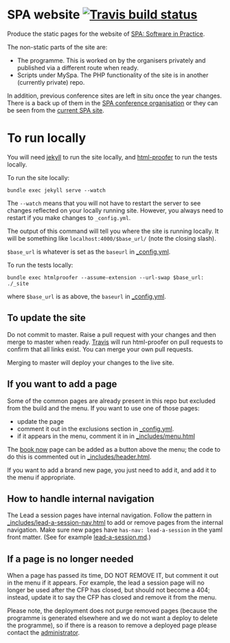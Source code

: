 # SPA website [![Travis build status](https://api.travis-ci.org/spaconference/spa-website.svg?branch=master)](https://travis-ci.org/spaconference/spa-website)

Produce the static pages for the website of [SPA: Software in Practice](https://spaconference.org).

The non-static parts of the site are:

 - The programme. This is worked on by the organisers privately and published via a different route when ready.
 - Scripts under MySpa. The PHP functionality of the site is in another (currently private) repo.

In addition, previous conference sites are left in situ once the year changes. There is a back up of them in the [SPA conference organisation](https://github.com/spaconference/previous-spa-sites) or they can be seen from the [current SPA site](https://spaconference.org).

# To run locally

You will need [jekyll](https://jekyllrb.com/docs/quickstart/) to run the site locally, and [html-proofer](https://rubygems.org/gems/html-proofer/) to run the tests locally.

To run the site locally:

```
bundle exec jekyll serve --watch
```

The `--watch` means that you will not have to restart the server to see changes reflected on your locally running site. However, you always need to restart if you make changes to `_config.yml`.

The output of this command will tell you where the site is running locally. It will be something like `localhost:4000/$base_url/` (note the closing slash).

`$base_url` is whatever is set as the `baseurl` in [_config.yml](_config.yml).

To run the tests locally:

```
bundle exec htmlproofer --assume-extension --url-swap $base_url: ./_site
```

where `$base_url` is as above, the `baseurl` in [_config.yml](_config.yml).

## To update the site

Do not commit to master. Raise a pull request with your changes and then merge to master when ready. [Travis](https://travis-ci.org/spaconference/spa-website) will run html-proofer on pull requests to confirm that all links exist. You can merge your own pull requests.

Merging to master will deploy your changes to the live site.

## If you want to add a page

Some of the common pages are already present in this repo but excluded from the build and the menu. If you want to use one of those pages:

- update the page
- comment it out in the exclusions section in [_config.yml](_config.yml).
- if it appears in the menu, comment it in in [_includes/menu.html](_includes/menu.html)

The [book now](book-now.md) page can be added as a button above the menu; the code to do this is commented out in [_includes/header.html](_includes/header.html).

If you want to add a brand new page, you just need to add it, and add it to the menu if appropriate.

## How to handle internal navigation

The Lead a session pages have internal navigation. Follow the pattern in [_includes/lead-a-session-nav.html](_includes/lead-a-session-nav.html) to add or remove pages from the internal navigation. Make sure new pages have `has-nav: lead-a-session` in the yaml front matter. (See for example [lead-a-session.md](/lead-a-session.md).)

## If a page is no longer needed

When a page has passed its time, DO NOT REMOVE IT, but comment it out in the menu if it appears. For example, the lead a session page will no longer be used after the CFP has closed, but should not become a 404; instead, update it to say the CFP has closed and remove it from the menu.

Please note, the deployment does not purge removed pages (because the programme is generated elsewhere and we do not want a deploy to delete the programme), so if there is a reason to remove a deployed page please contact the [administrator](mailto:website@spaconference.org).
